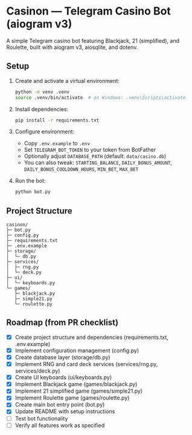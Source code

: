 # Casinon — Telegram Casino Bot (aiogram v3)

A simple Telegram casino bot featuring Blackjack, 21 (simplified), and Roulette, built with aiogram v3, aiosqlite, and dotenv.

## Setup

1. Create and activate a virtual environment:

   ```bash
   python -m venv .venv
   source .venv/bin/activate  # on Windows: .venv\Scripts\activate
   ```

2. Install dependencies:

   ```bash
   pip install -r requirements.txt
   ```

3. Configure environment:
   - Copy `.env.example` to `.env`
   - Set `TELEGRAM_BOT_TOKEN` to your token from BotFather
   - Optionally adjust `DATABASE_PATH` (default: `data/casino.db`)
   - You can also tweak: `STARTING_BALANCE`, `DAILY_BONUS_AMOUNT`, `DAILY_BONUS_COOLDOWN_HOURS`, `MIN_BET`, `MAX_BET`

4. Run the bot:

   ```bash
   python bot.py
   ```

## Project Structure

```
casinon/
├─ bot.py
├─ config.py
├─ requirements.txt
├─ .env.example
├─ storage/
│  └─ db.py
├─ services/
│  ├─ rng.py
│  └─ deck.py
├─ ui/
│  └─ keyboards.py
└─ games/
   ├─ blackjack.py
   ├─ simple21.py
   └─ roulette.py
```

## Roadmap (from PR checklist)
- [x] Create project structure and dependencies (requirements.txt, .env.example)
- [x] Implement configuration management (config.py)
- [x] Create database layer (storage/db.py)
- [x] Implement RNG and card deck services (services/rng.py, services/deck.py)
- [x] Create UI keyboards (ui/keyboards.py)
- [x] Implement Blackjack game (games/blackjack.py)
- [x] Implement 21 simplified game (games/simple21.py)
- [x] Implement Roulette game (games/roulette.py)
- [x] Create main bot entry point (bot.py)
- [x] Update README with setup instructions
- [ ] Test bot functionality
- [ ] Verify all features work as specified
